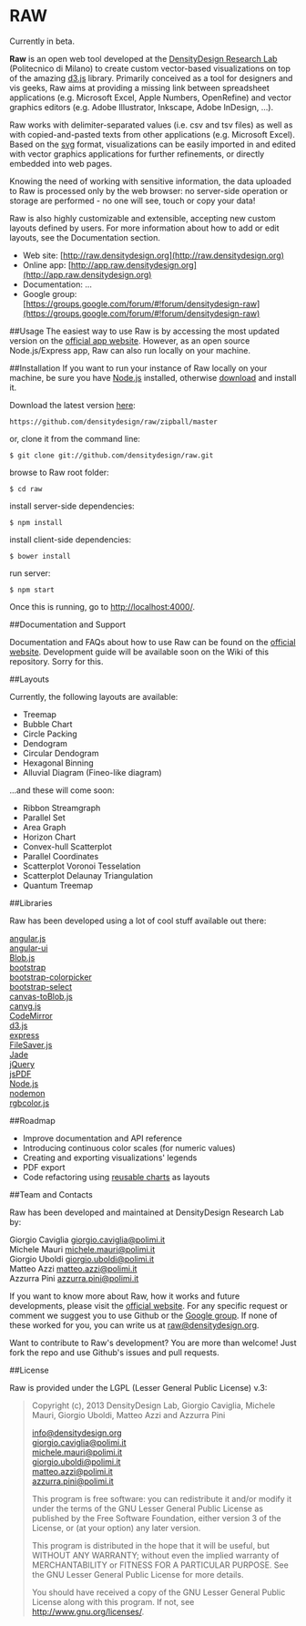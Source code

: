 # RAW
Currently in beta.

**Raw** is an open web tool developed at the [DensityDesign Research Lab](http://www.densitydesign.org) (Politecnico di Milano) to create custom vector-based visualizations on top of the amazing [d3.js](https://github.com/mbostock/d3) library.
Primarily conceived as a tool for designers and vis geeks, Raw aims at providing a missing link  between spreadsheet applications (e.g. Microsoft Excel, Apple Numbers, OpenRefine) and vector graphics editors (e.g. Adobe Illustrator, Inkscape, Adobe InDesign, ...).

Raw works with delimiter-separated values (i.e. csv and tsv files) as well as with copied-and-pasted texts from other applications (e.g. Microsoft Excel). Based on the [svg](http://en.wikipedia.org/wiki/Svg) format, visualizations can be easily imported in and edited with vector graphics applications for further refinements, or directly embedded into web pages.

Knowing the need of working with sensitive information, the data uploaded to Raw is processed only by the web browser: no server-side operation or storage are performed - no one will see, touch or copy your data!

Raw is also highly customizable and extensible, accepting new custom layouts defined by users. For more information about how to add or edit layouts, see the Documentation section.

- Web site: [http://raw.densitydesign.org](http://raw.densitydesign.org)
- Online app: [http://app.raw.densitydesign.org](http://app.raw.densitydesign.org)
- Documentation: ...
- Google group: [https://groups.google.com/forum/#!forum/densitydesign-raw](https://groups.google.com/forum/#!forum/densitydesign-raw)


##Usage
The easiest way to use Raw is by accessing the most updated version on the [official app website](http://app.raw.densitydesign.org). However, as an open source Node.js/Express app, Raw can also run locally on your machine. 

##Installation
If you want to run your instance of Raw locally on your machine, be sure you have [Node.js](http://dnodejs.org/) installed, otherwise [download](http://nodejs.org/download/) and install it.

Download the latest version [here](https://github.com/densitydesign/raw/zipball/master):

	https://github.com/densitydesign/raw/zipball/master

or, clone it from the command line:

	$ git clone git://github.com/densitydesign/raw.git

browse to Raw root folder:

	$ cd raw

install server-side dependencies:

	$ npm install

install client-side dependencies:

	$ bower install
	
run server:

	$ npm start

Once this is running, go to [http://localhost:4000/](http://localhost:4000/).


##Documentation and Support

Documentation and FAQs about how to use Raw can be found on the [official website](http://raw.densitydesign.org). Development guide will be available soon on the Wiki of this repository. Sorry for this.

##Layouts

Currently, the following layouts are available:

- Treemap
- Bubble Chart
- Circle Packing
- Dendogram
- Circular Dendogram
- Hexagonal Binning
- Alluvial Diagram (Fineo-like diagram)

…and these will come soon:

- Ribbon Streamgraph
- Parallel Set 
- Area Graph
- Horizon Chart
- Convex-hull Scatterplot
- Parallel Coordinates
- Scatterplot Voronoi Tesselation
- Scatterplot Delaunay Triangulation
- Quantum Treemap

##Libraries

Raw has been developed using a lot of cool stuff available out there:

[angular.js](https://github.com/angular/angular.js)  
[angular-ui](https://github.com/angular-ui)  
[Blob.js](https://github.com/eligrey/Blob.js)  
[bootstrap](https://github.com/twbs/bootstrap)  
[bootstrap-colorpicker](http://www.eyecon.ro/bootstrap-colorpicker/)  
[bootstrap-select](https://github.com/silviomoreto/bootstrap-select)  
[canvas-toBlob.js](https://github.com/eligrey/canvas-toBlob.js)  
[canvg.js](http://code.google.com/p/canvg/)  
[CodeMirror](https://github.com/marijnh/codemirror)  
[d3.js](https://github.com/mbostock/d3)  
[express](https://github.com/visionmedia/express)  
[FileSaver.js](https://github.com/eligrey/FileSaver.js)  
[Jade](http://jade-lang.com/)  
[jQuery](https://github.com/jquery/jquery)  
[jsPDF](https://github.com/MrRio/jsPDF)  
[Node.js](http://nodejs.org/)  
[nodemon](https://github.com/remy/nodemon)  
[rgbcolor.js](http://www.phpied.com/rgb-color-parser-in-javascript/)  


##Roadmap

- Improve documentation and API reference
- Introducing continuous color scales (for numeric values)
- Creating and exporting visualizations' legends
- PDF export
- Code refactoring using [reusable charts](http://bost.ocks.org/mike/chart/) as layouts



##Team and Contacts

Raw has been developed and maintained at DensityDesign Research Lab by:
 
Giorgio Caviglia <giorgio.caviglia@polimi.it>  
Michele Mauri <michele.mauri@polimi.it>  
Giorgio Uboldi <giorgio.uboldi@polimi.it>  
Matteo Azzi <matteo.azzi@polimi.it>  
Azzurra Pini <azzurra.pini@polimi.it>

If you want to know more about Raw, how it works and future developments, please visit the [official website](http://raw.densitydesign.org). For any specific request or comment we suggest you to use Github or the [Google group](https://groups.google.com/forum/#!forum/densitydesign-raw). If none of these worked for you, you can write us at <raw@densitydesign.org>.

Want to contribute to Raw's development? You are more than welcome! Just fork the repo and use Github's issues and pull requests.


##License

Raw is provided under the LGPL (Lesser General Public License) v.3:

> Copyright (c), 2013 DensityDesign Lab, Giorgio Caviglia, Michele Mauri,
> Giorgio Uboldi, Matteo Azzi and Azzurra Pini
> 
> <info@densitydesign.org>  
> <giorgio.caviglia@polimi.it>  
> <michele.mauri@polimi.it>  
> <giorgio.uboldi@polimi.it>  
> <matteo.azzi@polimi.it>  
> <azzurra.pini@polimi.it>  
> 
> This program is free software: you can redistribute it and/or modify
> it under the terms of the GNU Lesser General Public License as published by
> the Free Software Foundation, either version 3 of the License, or
> (at your option) any later version.
> 
> This program is distributed in the hope that it will be useful,
> but WITHOUT ANY WARRANTY; without even the implied warranty of
> MERCHANTABILITY or FITNESS FOR A PARTICULAR PURPOSE. See the
> GNU Lesser General Public License for more details.
> 
> You should have received a copy of the GNU Lesser General Public License
> along with this program.  If not, see <http://www.gnu.org/licenses/>.
